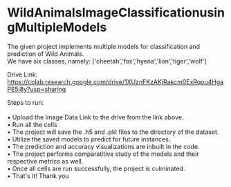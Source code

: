 # WildAnimalsImageClassificationusingMultipleModels

The given project implements multiple models for classification and prediction of Wild Animals.<br/>
We have six classes, namely: ['cheetah','fox','hyena','lion','tiger','wolf']

Drive Link: https://colab.research.google.com/drive/1XUznFKzAKjRakcm0ExRqou4HgaPE5i8y?usp=sharing 

Steps to run:<br/> 	
	• Upload the Image Data Link to the drive from the link above.<br/>
 	• Run all the cells<br/>
  	• The project will save the .h5 and .pkl files to the directory of the dataset.<br/>
  	• Utilize the saved models to predict for future instances.<br/>
  	• The prediction and accuracy visualizations are inbuilt in the code.<br/>
  	• The project performs comparatitive study of the models and their respective metrics as well.<br/>
  	• Once all cells are run successfully, the project is culminated. <br/>
  	• That's it! Thank you
